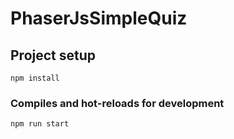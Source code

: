 # PhaserJsSimpleQuiz

## Project setup
```
npm install
```

### Compiles and hot-reloads for development
```
npm run start
```
